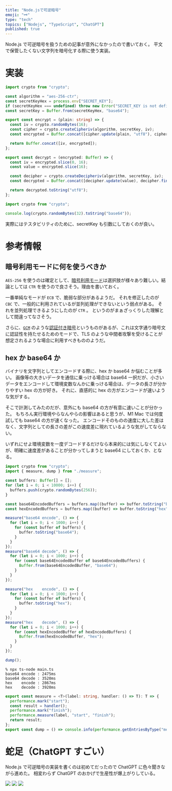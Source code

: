 ```yaml
---
title: "Node.jsで可逆暗号"
emoji: "🗝️"
type: "tech"
topics: ["Nodejs", "TypeScript", "ChatGPT"]
published: true
---
```


Node.js で可逆暗号を扱うための記事が意外になかったので書いておく。
平文で保管したくない文字列を暗号化する際に使う実装。

# 実装

```typescript:crypto.ts
import crypto from "crypto";

const algorithm = "aes-256-ctr";
const secretKeyHex = process.env["SECRET_KEY"];
if (secretKeyHex === undefined) throw new Error("SECRET_KEY is not defined");
const secretKey = Buffer.from(secretKeyHex, "base64");

export const encrypt = (plain: string) => {
  const iv = crypto.randomBytes(16);
  const cipher = crypto.createCipheriv(algorithm, secretKey, iv);
  const encrypted = Buffer.concat([cipher.update(plain, "utf8"), cipher.final()]);

  return Buffer.concat([iv, encrypted]);
};

export const decrypt = (encrypted: Buffer) => {
  const iv = encrypted.slice(0, 16);
  const value = encrypted.slice(16);

  const decipher = crypto.createDecipheriv(algorithm, secretKey, iv);
  const decrypted = Buffer.concat([decipher.update(value), decipher.final()]);

  return decrypted.toString("utf8");
};
```

```typescript:generate-secret-key.ts
import crypto from "crypto";

console.log(crypto.randomBytes(32).toString("base64"));
```

実際にはテスタビリティのために、secretKey も引数にしておくのが良い。

# 参考情報

## 暗号利用モードに何を使うべきか

`AES-256` を使うのは確定として、[暗号利用モード](https://ja.wikipedia.org/wiki/%E6%9A%97%E5%8F%B7%E5%88%A9%E7%94%A8%E3%83%A2%E3%83%BC%E3%83%89)は選択肢が様々あり難しい。結論としては `CTR` を使うので良さそう。理由を書いておく。

一番単純なモードが `ECB` で、脆弱な部分があるようだ。
それを修正したのが `CBC` で、一般的に利用されているが並列処理ができないという弱点がある。
それを並列処理できるようにしたのが `CTR` 。
というのがまぁざっくりした理解として間違ってなさそう。

さらに、[`GCM`](https://ja.wikipedia.org/wiki/Galois/Counter_Mode) のような[認証付き暗号](https://ja.wikipedia.org/wiki/%E8%AA%8D%E8%A8%BC%E4%BB%98%E3%81%8D%E6%9A%97%E5%8F%B7)というものがあるが、これは文字通り暗号文に認証性を持たせるためのモードで、TLS のような中間者攻撃を受けることが想定されるような場合に利用すべきもののようだ。

## hex か base64 か

バイナリを文字列としてエンコードする際に、hex か base64 か悩むことが多い。
画像等の大きいデータを通信に乗っける場合は base64 一択だが、小さいデータをエンコードして環境変数なんかに乗っける場合は、データの長さが分かりやすい hex の方が好き。
それに、直感的に hex の方がエンコードが速いような気がする。

そこで計測してみたのだが、意外にも base64 の方が有意に速いことが分かった。
もちろん実行環境やらなんやらの影響はあると思うが、M1 Mac では何度試しても base64 の方が速くなった。
エンコードそのものの速度に大した差はなく、文字列としての長さの差がこの速度差に現れているような気がしてならない。

いずれにせよ環境変数を一度デコードするだけなら本来的には気にしなくてよいが、明確に速度差があることが分かってしまうと base64 にしておくか、となる。

```typescript
import crypto from "crypto";
import { measure, dump } from "./measure";

const buffers: Buffer[] = [];
for (let i = 0; i < 10000; i++) {
  buffers.push(crypto.randomBytes(256));
}

const base64EncodedBuffers = buffers.map((buffer) => buffer.toString("base64"));
const hexEncodedBuffers = buffers.map((buffer) => buffer.toString("hex"));

measure("base64 encode", () => {
  for (let i = 0; i < 1000; i++) {
    for (const buffer of buffers) {
      buffer.toString("base64");
    }
  }
});
measure("base64 decode", () => {
  for (let i = 0; i < 1000; i++) {
    for (const base64EncodedBuffer of base64EncodedBuffers) {
      Buffer.from(base64EncodedBuffer, "base64");
    }
  }
});

measure("hex    encode", () => {
  for (let i = 0; i < 1000; i++) {
    for (const buffer of buffers) {
      buffer.toString("hex");
    }
  }
});
measure("hex    decode", () => {
  for (let i = 0; i < 1000; i++) {
    for (const hexEncodedBuffer of hexEncodedBuffers) {
      Buffer.from(hexEncodedBuffer, "hex");
    }
  }
});

dump();
```

```
% npx ts-node main.ts
base64 encode : 2475ms
base64 decode : 3520ms
hex    encode : 2867ms
hex    decode : 3920ms
```

```typescript:measure.ts
export const measure = <T>(label: string, handler: () => T): T => {
  performance.mark("start");
  const result = handler();
  performance.mark("finish");
  performance.measure(label, "start", "finish");
  return result;
};
export const dump = () => console.info(performance.getEntriesByType("measure").map(({name, duration}) => `${name} : ${Math.floor(duration)}ms`).join("\n"));
```

# 蛇足（ChatGPT すごい）

Node.js で可逆暗号の実装を書くのは初めてだったので ChatGPT に色々聞きながら進めた。
相変わらず ChatGPT のおかげで生産性が爆上がりしている。

![](https://storage.googleapis.com/zenn-user-upload/716ed7f9751e-20230420.png)
![](https://storage.googleapis.com/zenn-user-upload/89351934f9f5-20230420.png)
![](https://storage.googleapis.com/zenn-user-upload/fa4205e0b732-20230420.png)
